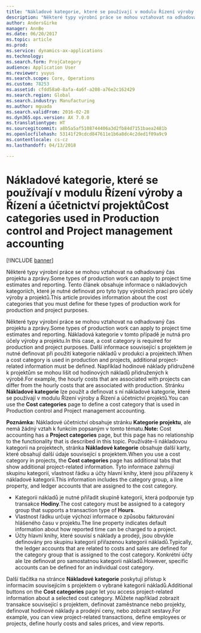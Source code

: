 ```yaml
---
title: "Nákladové kategorie, které se používají v modulu Řízení výroby a Řízení a účetnictví projektů"
description: "Některé typy výrobní práce se mohou vztahovat na odhadovaný čas projektu a zprávy. Tento článek obsahuje informace o nákladových kategoriích, které je nutné definovat pro tyto typy výrobních prací pro účely výroby a projektů."
author: AndersGirke
manager: AnnBe
ms.date: 06/20/2017
ms.topic: article
ms.prod: 
ms.service: dynamics-ax-applications
ms.technology: 
ms.search.form: ProjCategory
audience: Application User
ms.reviewer: yuyus
ms.search.scope: Core, Operations
ms.custom: 78253
ms.assetid: cfdd58a0-8afa-4a6f-a208-a76e2c162429
ms.search.region: Global
ms.search.industry: Manufacturing
ms.author: mguada
ms.search.validFrom: 2016-02-28
ms.dyn365.ops.version: AX 7.0.0
ms.translationtype: HT
ms.sourcegitcommit: a8b5a5af5108744406a3d2fb84d7151baea2481b
ms.openlocfilehash: 53141f29cdcd847611e1b6a8dc4c2ded1f09a9c9
ms.contentlocale: cs-cz
ms.lasthandoff: 04/13/2018

---
```


# <a name="cost-categories-used-in-production-control-and-project-management-accounting"></a><span data-ttu-id="91419-104">Nákladové kategorie, které se používají v modulu Řízení výroby a Řízení a účetnictví projektů</span><span class="sxs-lookup"><span data-stu-id="91419-104">Cost categories used in Production control and Project management accounting</span></span>

[!INCLUDE [banner](../includes/banner.md)]

<span data-ttu-id="91419-105">Některé typy výrobní práce se mohou vztahovat na odhadovaný čas projektu a zprávy.</span><span class="sxs-lookup"><span data-stu-id="91419-105">Some types of production work can apply to project time estimates and reporting.</span></span> <span data-ttu-id="91419-106">Tento článek obsahuje informace o nákladových kategoriích, které je nutné definovat pro tyto typy výrobních prací pro účely výroby a projektů.</span><span class="sxs-lookup"><span data-stu-id="91419-106">This article provides information about the cost categories that you must define for these types of production work for production and project purposes.</span></span>

<span data-ttu-id="91419-107">Některé typy výrobní práce se mohou vztahovat na odhadovaný čas projektu a zprávy.</span><span class="sxs-lookup"><span data-stu-id="91419-107">Some types of production work can apply to project time estimates and reporting.</span></span> <span data-ttu-id="91419-108">Nákladová kategorie v tomto případě je nutná pro účely výroby a projektu.</span><span class="sxs-lookup"><span data-stu-id="91419-108">In this case, a cost category is required for production and project purposes.</span></span> <span data-ttu-id="91419-109">Další informace související s projektem je nutné definovat při použití kategorie nákladů v produkci a projektech.</span><span class="sxs-lookup"><span data-stu-id="91419-109">When a cost category is used in production and projects, additional project-related information must be defined.</span></span> <span data-ttu-id="91419-110">Například hodinové náklady přidružené k projektům se mohou lišit od hodinových nákladů přidružených k výrobě.</span><span class="sxs-lookup"><span data-stu-id="91419-110">For example, the hourly costs that are associated with projects can differ from the hourly costs that are associated with production.</span></span> <span data-ttu-id="91419-111">Stránku **Nákladové kategorie** lze použít a definovat s ní nákladové kategorie, které se používají v modulu Řízení výroby a Řízení a účetnictví projektů.</span><span class="sxs-lookup"><span data-stu-id="91419-111">You can use the **Cost categories** page to define a cost category that is used in Production control and Project management accounting.</span></span> 

<span data-ttu-id="91419-112">**Poznámka:** Nákladové účetnictví obsahuje stránku **Kategorie projektu**, ale nemá žádný vztah k funkcím popsaným v tomto tématu.</span><span class="sxs-lookup"><span data-stu-id="91419-112">**Note:** Cost accounting has a **Project categories** page, but this page has no relationship to the functionality that is described in this topic.</span></span> <span data-ttu-id="91419-113">Používáte-li nákladovou kategorii na projektech, stránka **Nákladové kategorie** obsahuje další karty, které obsahují další údaje související s projektem.</span><span class="sxs-lookup"><span data-stu-id="91419-113">When you use a cost category in projects, the **Cost categories** page has additional tabs that show additional project-related information.</span></span> <span data-ttu-id="91419-114">Tyto informace zahrnují skupinu kategorií, vlastnost řádku a účty hlavní knihy, které jsou přiřazeny k nákladové kategorii.</span><span class="sxs-lookup"><span data-stu-id="91419-114">This information includes the category group, a line property, and ledger accounts that are assigned to the cost category.</span></span>

-   <span data-ttu-id="91419-115">Kategorii nákladů je nutné přiřadit skupině kategorií, která podporuje typ transakce **Hodiny**.</span><span class="sxs-lookup"><span data-stu-id="91419-115">The cost category must be assigned to a category group that supports a transaction type of **Hours**.</span></span>
-   <span data-ttu-id="91419-116">Vlastnost řádku určuje výchozí informace o způsobu fakturování hlášeného času v projektu.</span><span class="sxs-lookup"><span data-stu-id="91419-116">The line property indicates default information about how reported time can be charged to a project.</span></span>
-   <span data-ttu-id="91419-117">Účty hlavní knihy, které souvisí s náklady a prodeji, jsou obvykle definovány pro skupinu kategorií přiřazenou kategorii nákladů.</span><span class="sxs-lookup"><span data-stu-id="91419-117">Typically, the ledger accounts that are related to costs and sales are defined for the category group that is assigned to the cost category.</span></span> <span data-ttu-id="91419-118">Konkrétní účty ale lze definovat pro samostatnou kategorii nákladů.</span><span class="sxs-lookup"><span data-stu-id="91419-118">However, specific accounts can be defined for an individual cost category.</span></span>

<span data-ttu-id="91419-119">Další tlačítka na stránce **Nákladové kategorie** poskytují přístup k informacím souvisejícím s projektem o vybrané kategorii nákladů.</span><span class="sxs-lookup"><span data-stu-id="91419-119">Additional buttons on the **Cost categories** page let you access project-related information about a selected cost category.</span></span> <span data-ttu-id="91419-120">Můžete například zobrazit transakce související s projektem, definovat zaměstnance nebo projekty, definovat hodinové náklady a prodejní ceny, nebo zobrazit sestavy.</span><span class="sxs-lookup"><span data-stu-id="91419-120">For example, you can view project-related transactions, define employees or projects, define hourly costs and sales prices, and view reports.</span></span>




